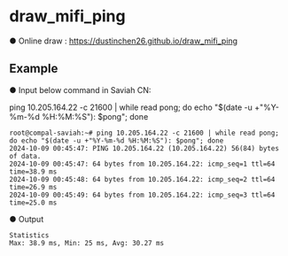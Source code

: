 # draw_mifi_ping

● Online draw : https://dustinchen26.github.io/draw_mifi_ping

## Example

● Input below command in Saviah CN: 

ping 10.205.164.22 -c 21600 | while read pong; do echo "$(date -u +"%Y-%m-%d %H:%M:%S"): $pong"; done

```
root@compal-saviah:~# ping 10.205.164.22 -c 21600 | while read pong; do echo "$(date -u +"%Y-%m-%d %H:%M:%S"): $pong"; done
2024-10-09 00:45:47: PING 10.205.164.22 (10.205.164.22) 56(84) bytes of data.
2024-10-09 00:45:47: 64 bytes from 10.205.164.22: icmp_seq=1 ttl=64 time=38.9 ms
2024-10-09 00:45:48: 64 bytes from 10.205.164.22: icmp_seq=2 ttl=64 time=26.9 ms
2024-10-09 00:45:49: 64 bytes from 10.205.164.22: icmp_seq=3 ttl=64 time=25.0 ms
```

● Output

```
Statistics
Max: 38.9 ms, Min: 25 ms, Avg: 30.27 ms
```